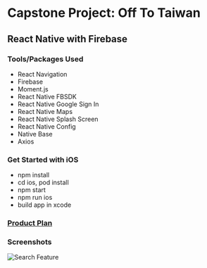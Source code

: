 # **Capstone Project: Off To Taiwan**
## React Native with Firebase

### Tools/Packages Used
- React Navigation
- Firebase
- Moment.js
- React Native FBSDK
- React Native Google Sign In
- React Native Maps
- React Native Splash Screen
- React Native Config
- Native Base
- Axios

### Get Started with iOS
- npm install
- cd ios, pod install
- npm start
- npm run ios
- build app in xcode

### [Product Plan](https://gist.github.com/alicehsiao/7db6bf7a9d0d4b96cad21b90a53262ef)

### Screenshots
![Search Feature](https://media.giphy.com/media/1zlCNt93Dk1j7EXuA7/giphy.gif)

